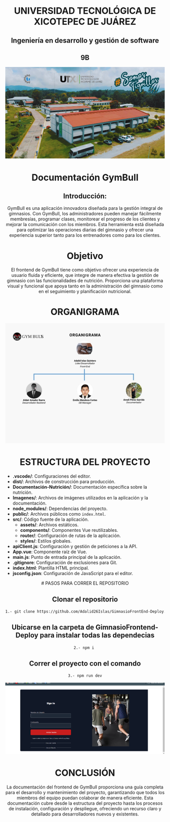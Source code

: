 <div align = "center">

# UNIVERSIDAD TECNOLÓGICA DE XICOTEPEC DE JUÁREZ

## Ingeniería en desarrollo y gestión de software

## 9B
![portada](Imagenes/portada.png)
# Documentación GymBull
## Introducción:

GymBull es una aplicación innovadora diseñada para la gestión integral de gimnasios. Con GymBull, los administradores pueden manejar fácilmente membresías, programar clases, monitorear el progreso de los clientes y mejorar la comunicación con los miembros. Esta herramienta está diseñada para optimizar las operaciones diarias del gimnasio y ofrecer una experiencia superior tanto para los entrenadores como para los clientes.

# Objetivo

El frontend de GymBull tiene como objetivo ofrecer una experiencia de usuario fluida y eficiente, que integre de manera efectiva la gestión de gimnasio con las funcionalidades de nutrición. Proporciona una plataforma visual y funcional que apoya tanto en la administración del gimnasio como en el seguimiento y planificación nutricional.


# ORGANIGRAMA
![Organigrama](<Imagenes/Organigrama (2).jpg>)
# ESTRUCTURA DEL PROYECTO
</div>

- **.vscode/**: Configuraciones del editor.
- **dist/**: Archivos de construcción para producción.
- **Documentación-Nutrición/**: Documentación específica sobre la nutrición.
- **Imagenes/**: Archivos de imágenes utilizados en la aplicación y la documentación.
- **node_modules/**: Dependencias del proyecto.
- **public/**: Archivos públicos como `index.html`.
- **src/**: Código fuente de la aplicación.
  - **assets/**: Archivos estáticos.
  - **components/**: Componentes Vue reutilizables.
  - **router/**: Configuración de rutas de la aplicación.
  - **styles/**: Estilos globales.
- **apiClient.js**: Configuración y gestión de peticiones a la API.
- **App.vue**: Componente raíz de Vue.
- **main.js**: Punto de entrada principal de la aplicación.
- **.gitignore**: Configuración de exclusiones para Git.
- **index.html**: Plantilla HTML principal.
- **jsconfig.json**: Configuración de JavaScript para el editor.

<div align = "center">
# PASOS PARA CORRER EL REPOSITORIO

## Clonar el repositorio

```sh
1.- git clone https://github.com/Adalid26Islas/GimnasioFrontEnd-Deploy.git
```

## Ubicarse en la carpeta de GimnasioFrontend-Deploy para instalar todas las dependecias

```sh
2.- npm i 
```

## Correr el proyecto con el comando

```sh
3.- npm run dev
```
![vista cargada](Imagenes/vista.png)
# CONCLUSIÓN

La documentación del frontend de GymBull proporciona una guía completa para el desarrollo y mantenimiento del proyecto, garantizando que todos los miembros del equipo puedan colaborar de manera eficiente. Esta documentación cubre desde la estructura del proyecto hasta los procesos de instalación, configuración y despliegue, ofreciendo un recurso claro y detallado para desarrolladores nuevos y existentes.

</div>

